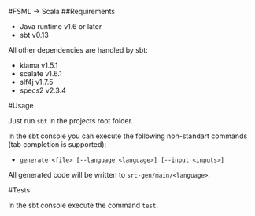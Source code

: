 #FSML -> Scala
##Requirements
- Java runtime v1.6 or later
- sbt v0.13

All other dependencies are handled by sbt:
- kiama v1.5.1
- scalate v1.6.1
- slf4j v1.7.5
- specs2 v2.3.4

#Usage

Just run `sbt` in the projects root folder.

In the sbt console you can execute the following non-standart commands (tab completion is supported):
- `generate <file> [--language <language>] [--input <inputs>]`

All generated code will be written to `src-gen/main/<language>`.

#Tests

In the sbt console execute the command `test`.
